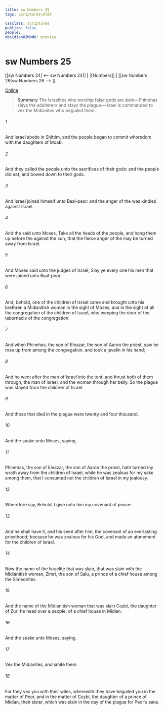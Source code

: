 ```yaml
---
title: sw Numbers 25
tags: Scriptures\OldT

cssclass: scriptures
publish: false
people:
obsidianUIMode: preview
---
```


# sw Numbers 25
[[sw Numbers 24| <-- sw Numbers 24]] | [[Numbers]] | [[sw Numbers 26|sw Numbers 26 --> ]]

[Online](https://churchofjesuschrist.org/study/scriptures/ot/num/25?lang=eng)

> __Summary__
The Israelites who worship false gods are slain—Phinehas slays the adulterers and stays the plague—Israel is commanded to vex the Midianites who beguiled them.

###### 1 
And Israel abode in Shittim, and the people began to commit whoredom with the daughters of Moab.

###### 2 
And they called the people unto the sacrifices of their gods: and the people did eat, and bowed down to their gods.

###### 3 
And Israel joined himself unto Baal-peor: and the anger of the  was kindled against Israel.

###### 4 
And the  said unto Moses, Take all the heads of the people, and hang them up before the  against the sun, that the fierce anger of the  may be turned away from Israel.

###### 5 
And Moses said unto the judges of Israel, Slay ye every one his men that were joined unto Baal-peor.

###### 6 
And, behold, one of the children of Israel came and brought unto his brethren a Midianitish woman in the sight of Moses, and in the sight of all the congregation of the children of Israel, who  weeping  the door of the tabernacle of the congregation.

###### 7 
And when Phinehas, the son of Eleazar, the son of Aaron the priest, saw  he rose up from among the congregation, and took a javelin in his hand;

###### 8 
And he went after the man of Israel into the tent, and thrust both of them through, the man of Israel, and the woman through her belly. So the plague was stayed from the children of Israel.

###### 9 
And those that died in the plague were twenty and four thousand.

###### 10 
And the  spake unto Moses, saying,

###### 11 
Phinehas, the son of Eleazar, the son of Aaron the priest, hath turned my wrath away from the children of Israel, while he was zealous for my sake among them, that I consumed not the children of Israel in my jealousy.

###### 12 
Wherefore say, Behold, I give unto him my covenant of peace:

###### 13 
And he shall have it, and his seed after him,  the covenant of an everlasting priesthood; because he was zealous for his God, and made an atonement for the children of Israel.

###### 14 
Now the name of the Israelite that was slain,  that was slain with the Midianitish woman,  Zimri, the son of Salu, a prince of a chief house among the Simeonites.

###### 15 
And the name of the Midianitish woman that was slain  Cozbi, the daughter of Zur; he  head over a people,  of a chief house in Midian.

###### 16 
And the  spake unto Moses, saying,

###### 17 
Vex the Midianites, and smite them:

###### 18 
For they vex you with their wiles, wherewith they have beguiled you in the matter of Peor, and in the matter of Cozbi, the daughter of a prince of Midian, their sister, which was slain in the day of the plague for Peor’s sake.

